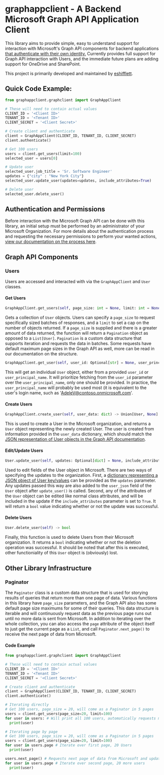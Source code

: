 # graphappclient - A Backend Microsoft Graph API Application Client
This library aims to provide simple, easy to understand support for interaction with Microsoft's Graph API components for backend applications [that authenticate with their own identity.](https://docs.microsoft.com/en-us/graph/auth-v2-service) Currently provides full support for Graph API interaction with Users, and the immediate future plans are adding support for OneDrive and SharePoint.

This project is primarily developed and maintained by [eshifflett](https://github.com/eshifflett).

## Quick Code Example:
```python
from graphappclient.graphclient import GraphAppClient

# These will need to contain actual values
CLIENT_ID = '<Client ID>'
TENANT_ID = '<Tenant ID>'
CLIENT_SECRET = '<Client Secret>'

# Create client and authenticate
client = GraphAppClient(CLIENT_ID, TENANT_ID, CLIENT_SECRET)
client.authenticate()

# Get 100 users
users = client.get_users(limit=100)
selected_user = users[0]

# Update user
selected_user.job_title = 'Sr. Software Engineer'
updates = {"city" : "New York City"}
selected_user.update_user(updates=updates, include_attributes=True)

# Delete user
selected_user.delete_user()
```

## Authentication and Permissions
Before interaction with the Microsoft Graph API can be done with this library, an initial setup must be performed by an administrator of your Microsoft Organization. For more details about the authentication process and requesting the necessary permissions to perform your wanted actions, [view our documentation on the process here](https://github.com/eshifflett/graphappclient/blob/main/resources/AUTHENTICATION_PERMISSIONS.md).

## Graph API Components
### Users
Users are accessed and interacted with via the `GraphAppClient` and `User` classes.
#### Get Users
```python
GraphAppClient.get_users(self, page_size: int = None, limit: int = None) -> Union[List[User], Paginator, None]
```

Gets a collection of `User` objects. Users can specify a `page_size` to request specifically sized batches of responses, and a `limit` to set a cap on the number of objects returned. If a `page_size` is supplied and there is a greater amount of data returned, the function will return a `Pagination` object as opposed to a `List[User]`. `Pagination` is a custom data structure that supports iteration and requests the data in batches. Some requests have default maximum page sizes in the Graph API as well, more can be read in our documentation on the structure.

```python
GraphAppClient.get_user(self, user_id: Optional[str] = None, user_principal_name: Optional[str] = None) -> Union[User, None]
```
This will get an individual `User` object, either from a provided `user_id` or `user_principal_name`. It will prioritize fetching from the `user_id` parameter over the `user_principal_name`, only one should be provided. In practice, the `user_principal_name` will probably be used most (it is equivalent to the user's login name, such as 'AdeleV@contoso.onmicrosoft.com'.

#### Create Users
```python
GraphAppClient.create_user(self, user_data: dict) -> Union[User, None]
```
This is used to create a User in the Microsoft organization, and returns a `User` object representing the newly created User. The user is created from information provided in the `user_data` dictionary, which should match the [JSON representation of User objects in the Graph API documentation](https://docs.microsoft.com/en-us/graph/api/user-post-users?view=graph-rest-1.0&tabs=http#request-body).

#### Edit/Update Users
```python
User.update_user(self, updates: Optional[dict] = None, include_attributes: Optional[bool] = False) -> bool
```
Used to edit fields of the User object in Microsoft. There are two ways of specifying the updates to the organization. First, a [dictionary representing a JSON object of User key/values](https://docs.microsoft.com/en-us/graph/api/user-update?view=graph-rest-1.0&tabs=http#request-body) can be provided as the `updates` parameter. Any updates passed this way are also added to the `user_json` field of the `User` object after `update_user()` is called. Second, any of the attributes of the `User` object can be edited like normal class attributes, and will be included in the update if the `include_attributes` parameter is set to `True`. It will return a `bool` value indicating whether or not the update was successful.

#### Delete Users
```python
User.delete_user(self) -> bool
```
Finally, this function is used to delete Users from their Microsoft organization. It returns a `bool` indicating whether or not the deletion operation was successful. It should be noted that after this is executed, other functioniality of this `User` object is (obviously) lost. 

## Other Library Infrastructure
### Paginator
The `Paginator` class is a custom data structure that is used for storying results of queries that return more than one page of data. Various functions in this library have `page_size` parameters, and the Graph API also has some default page size maximums for some of their queries. This data structure is iterable and will continuously request data as the previous page runs out until no more data is sent from Microsoft. In addition to iterating over the whole collection, you can also access the `page` attribute of the object itself to just get the current page as a `List`, and call `Paginator.next_page()` to receive the next page of data from Microsoft.
#### Code Example
```python
from graphappclient.graphclient import GraphAppClient

# These will need to contain actual values
CLIENT_ID = '<Client ID>'
TENANT_ID = '<Tenant ID>'
CLIENT_SECRET = '<Client Secret>'

# Create client and authenticate
client = GraphAppClient(CLIENT_ID, TENANT_ID, CLIENT_SECRET)
client.authenticate()

# Iterating directly
# Get 100 users, page_size = 20, will come as a Paginator in 5 pages
users = client.get_users(page_size=20, limit=100)
for user in users: # Will print all 100 users, automatically requests more every 20
  print(user)

# Iterating page by page
# Get 100 users, page_size = 20, will come as a Paginator in 5 pages
users = client.get_users(page_size=20, limit=100)
for user in users.page # Iterate over first page, 20 Users
  print(user)

users.next_page() # Requests next page of data from Microsoft and updates data structure
for user in users.page # Iterate over second page, 20 more users
  print(user)
```
